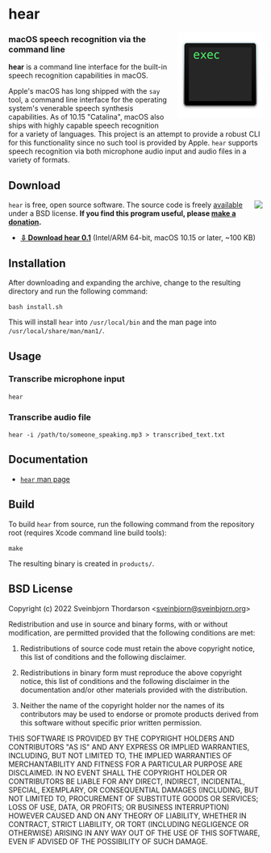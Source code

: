 # hear

<img src="icon.png" width="168" height="168" alt="hear" style="float: right; margin-left: 20px; margin-bottom: 20px;" align="right">

### macOS speech recognition via the command line

**hear** is a command line interface for the built-in speech recognition capabilities in macOS.

Apple's macOS has long shipped with the `say` tool, a command line interface
for the operating system's venerable speech synthesis capabilities. As of
10.15 "Catalina", macOS also ships with highly capable speech recognition for a variety
of languages. This project is an attempt to provide a robust CLI for this functionality
since no such tool is provided by Apple. `hear` supports speech recognition via both
microphone audio input and audio files in a variety of formats.

## Download

<a href="https://www.paypal.com/cgi-bin/webscr?cmd=_s-xclick&hosted_button_id=BDT58J7HYKAEE"><img align="right" src="https://www.paypalobjects.com/WEBSCR-640-20110306-1/en_US/i/btn/btn_donate_LG.gif" ></a>

`hear` is free, open source software. The source code is freely
[available](https://github.com/sveinbjornt/hear) under a BSD license. **If you
find this program useful, please [make a donation](https://sveinbjorn.org/donations).**

* **[⇩ Download hear 0.1](https://sveinbjorn.org/files/software/hear.zip)**  (Intel/ARM 64-bit, macOS 10.15 or later, ~100 KB)

## Installation

After downloading and expanding the archive, change to the resulting directory and run the following command:

```
bash install.sh
```

This will install `hear` into `/usr/local/bin` and the man page into
`/usr/local/share/man/man1/`.

## Usage

### Transcribe microphone input
```
hear
```

### Transcribe audio file
```
hear -i /path/to/someone_speaking.mp3 > transcribed_text.txt
```

## Documentation

* [`hear` man page](https://sveinbjorn.org/files/manpages/hear.1.html)

## Build

To build `hear` from source, run the following command from the repository root (requires Xcode command line build tools):

```
make
```

The resulting binary is created in `products/`.

## BSD License 

Copyright (c) 2022 Sveinbjorn Thordarson &lt;<a href="mailto:">sveinbjorn@sveinbjorn.org</a>&gt;

Redistribution and use in source and binary forms, with or without modification,
are permitted provided that the following conditions are met:

1. Redistributions of source code must retain the above copyright notice, this
list of conditions and the following disclaimer.

2. Redistributions in binary form must reproduce the above copyright notice, this
list of conditions and the following disclaimer in the documentation and/or other
materials provided with the distribution.

3. Neither the name of the copyright holder nor the names of its contributors may
be used to endorse or promote products derived from this software without specific
prior written permission.

THIS SOFTWARE IS PROVIDED BY THE COPYRIGHT HOLDERS AND CONTRIBUTORS "AS IS" AND
ANY EXPRESS OR IMPLIED WARRANTIES, INCLUDING, BUT NOT LIMITED TO, THE IMPLIED
WARRANTIES OF MERCHANTABILITY AND FITNESS FOR A PARTICULAR PURPOSE ARE DISCLAIMED.
IN NO EVENT SHALL THE COPYRIGHT HOLDER OR CONTRIBUTORS BE LIABLE FOR ANY DIRECT,
INDIRECT, INCIDENTAL, SPECIAL, EXEMPLARY, OR CONSEQUENTIAL DAMAGES (INCLUDING, BUT
NOT LIMITED TO, PROCUREMENT OF SUBSTITUTE GOODS OR SERVICES; LOSS OF USE, DATA, OR
PROFITS; OR BUSINESS INTERRUPTION) HOWEVER CAUSED AND ON ANY THEORY OF LIABILITY,
WHETHER IN CONTRACT, STRICT LIABILITY, OR TORT (INCLUDING NEGLIGENCE OR OTHERWISE)
ARISING IN ANY WAY OUT OF THE USE OF THIS SOFTWARE, EVEN IF ADVISED OF THE
POSSIBILITY OF SUCH DAMAGE.
